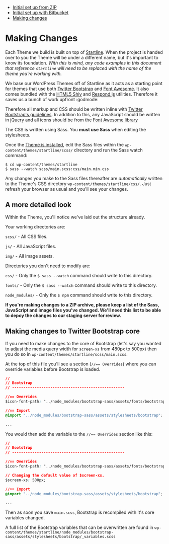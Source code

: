  - [Initial set up from ZIP](https://github.com/ninefortyone/working-with-us/blob/master/page/set-up-zip.md)
 - [Initial set up with Bitbucket](https://github.com/ninefortyone/working-with-us/blob/master/page/set-up-bitbucket.md)
 - [Making changes](https://github.com/ninefortyone/working-with-us/blob/master/page/making-changes.md)

# Making Changes

Each Theme we build is built on top of [Startline](https://github.com/ninefortyone/startline). When the project is handed over to you the Theme will be under a different name, but it's important to know its foundation. *With this is mind, any code examples in this document that reference `startline` will need to be replaced with the name of the theme you're working with.*

We base our WordPress Themes off of Startline as it acts as a starting point for themes that use both [Twitter Bootstrap](http://getbootstrap.com/) and [Font Awesome](http://fontawesome.io/). It also comes bundled with the [HTML5 Shiv](https://github.com/aFarkas/html5shiv) and [Respond.js](https://github.com/scottjehl/Respond) utilities. Therefore it saves us a bunch of work upfront :godmode:

Therefore all markup and CSS should be written inline with [Twitter Bootstrap's guidelines](http://getbootstrap.com/css/). In addition to this, any JavaScript should be written in [jQuery](https://jquery.com/) and all icons should be from the [Font Awesome library](http://fontawesome.io/icons/)

The CSS is written using Sass. You **must use Sass** when editing the stylesheets.

Once the [Theme is installed](https://github.com/ninefortyone/working-with-us/blob/master/set-up.md), edit the Sass files within the `wp-content/themes/startline/scss/` directory and run the Sass watch command:

```
$ cd wp-content/themes/startline
$ sass --watch scss/main.scss:css/main.min.css
```

Any changes you make to the Sass files thereafter are *automatically* written to the Theme's CSS directory `wp-content/themes/startline/css/`. Just refresh your browser as usual and you'll see your changes.

## A more detailed look

Within the Theme, you'll notice we've laid out the structure already.

Your working directories are:

`scss/` - All CSS files.

`js/` - All JavaScript files.

`img/` - All image assets.

Directories you don't need to modify are:

`css/` - Only the `$ sass --watch` command should write to this directory.

`fonts/` - Only the `$ sass --watch` command should write to this directory.

`node_modules/` - Only the `$ npm` command should write to this directory.

**If you're making changes to a ZIP archive, please keep a list of the Sass, JavaScript and image files you've changed. We'll need this list to be able to depoy the changes to our staging server for review.**

## Making changes to Twitter Bootstrap core

If you need to make changes to the core of Bootstrap (let's say you wanted to adjust the media query width for `screen-xs` from 480px to 500px) then you do so in `wp-content/themes/startline/scss/main.scss`. 

At the top of this file you'll see a section (`//== Overrides`) where you can override variables before Bootstrap is loaded.

```css
//
// Bootstrap
// --------------------------------------------------

//== Overrides
$icon-font-path: "../node_modules/bootstrap-sass/assets/fonts/bootstrap/";

//== Import
@import "../node_modules/bootstrap-sass/assets/stylesheets/bootstrap";

...
```

You would then add the variable to the `//== Overrides` section like this:

```css
//
// Bootstrap
// --------------------------------------------------

//== Overrides
$icon-font-path: "../node_modules/bootstrap-sass/assets/fonts/bootstrap/";

// Changing the default value of $screen-xs.
$screen-xs: 500px;

//== Import
@import "../node_modules/bootstrap-sass/assets/stylesheets/bootstrap";

...
```

Then as soon you save `main.scss`, Bootstrap is recompiled with it's core variables changed.

A full list of the Bootstrap variables that can be overwritten are found in `wp-content/themes/startline/node_modules/bootstrap-sass/assets/stylesheets/bootstrap/_variables.scss`
